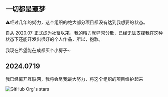 ## 一切都是噩梦
:warning:经过几年的努力，这个组织的绝大部分项目都没有达到我想要的状态。

自从 2020.07 正式成为社畜以来，我的精力就异常分散，已经无法支撑我在这种状态下还能开发出很好的个人作品，所以，抱歉。

我现在希望能在成都买个小房子~


## 2024.0719
我已经离开互联网，我将会尽我最大努力，将这个组织的项目维护起来

![GitHub Org's stars](https://img.shields.io/github/stars/nightmare-space)
